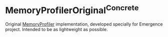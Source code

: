 # MemoryProfilerOriginal<sup>Concrete</sup>

Original [MemoryProfiler](../MemoryProfiler/README.md) implementation, developed specially for Emergence project. 
Intended to be as lightweight as possible.
